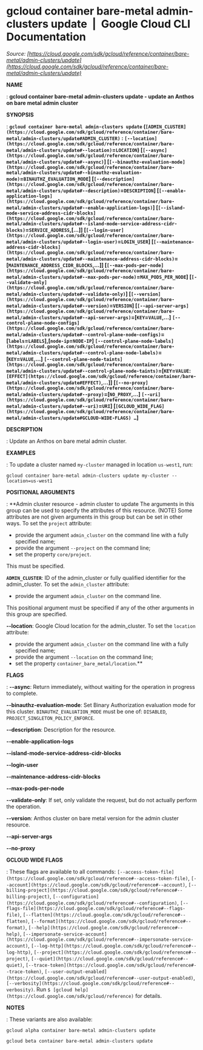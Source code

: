 # gcloud container bare-metal admin-clusters update  |  Google Cloud CLI Documentation

*Source: [https://cloud.google.com/sdk/gcloud/reference/container/bare-metal/admin-clusters/update](https://cloud.google.com/sdk/gcloud/reference/container/bare-metal/admin-clusters/update)*

**NAME**

: **gcloud container bare-metal admin-clusters update - update an Anthos on bare metal admin cluster**

**SYNOPSIS**

: **`gcloud container bare-metal admin-clusters update` (`[ADMIN_CLUSTER](https://cloud.google.com/sdk/gcloud/reference/container/bare-metal/admin-clusters/update#ADMIN_CLUSTER)` : `[--location](https://cloud.google.com/sdk/gcloud/reference/container/bare-metal/admin-clusters/update#--location)`=`LOCATION`) [`[--async](https://cloud.google.com/sdk/gcloud/reference/container/bare-metal/admin-clusters/update#--async)`] [`[--binauthz-evaluation-mode](https://cloud.google.com/sdk/gcloud/reference/container/bare-metal/admin-clusters/update#--binauthz-evaluation-mode)`=`BINAUTHZ_EVALUATION_MODE`] [`[--description](https://cloud.google.com/sdk/gcloud/reference/container/bare-metal/admin-clusters/update#--description)`=`DESCRIPTION`] [`[--enable-application-logs](https://cloud.google.com/sdk/gcloud/reference/container/bare-metal/admin-clusters/update#--enable-application-logs)`] [`[--island-mode-service-address-cidr-blocks](https://cloud.google.com/sdk/gcloud/reference/container/bare-metal/admin-clusters/update#--island-mode-service-address-cidr-blocks)`=`SERVICE_ADDRESS`,[…]] [`[--login-user](https://cloud.google.com/sdk/gcloud/reference/container/bare-metal/admin-clusters/update#--login-user)`=`LOGIN_USER`] [`[--maintenance-address-cidr-blocks](https://cloud.google.com/sdk/gcloud/reference/container/bare-metal/admin-clusters/update#--maintenance-address-cidr-blocks)`=[`MAINTENANCE_ADDRESS_CIDR_BLOCKS`,…]] [`[--max-pods-per-node](https://cloud.google.com/sdk/gcloud/reference/container/bare-metal/admin-clusters/update#--max-pods-per-node)`=`MAX_PODS_PER_NODE`] [`[--validate-only](https://cloud.google.com/sdk/gcloud/reference/container/bare-metal/admin-clusters/update#--validate-only)`] [`[--version](https://cloud.google.com/sdk/gcloud/reference/container/bare-metal/admin-clusters/update#--version)`=`VERSION`] [`[--api-server-args](https://cloud.google.com/sdk/gcloud/reference/container/bare-metal/admin-clusters/update#--api-server-args)`=[`KEY`=`VALUE`,…] `[--control-plane-node-configs](https://cloud.google.com/sdk/gcloud/reference/container/bare-metal/admin-clusters/update#--control-plane-node-configs)`=[`labels`=`LABELS`],[`node-ip`=`NODE-IP`] `[--control-plane-node-labels](https://cloud.google.com/sdk/gcloud/reference/container/bare-metal/admin-clusters/update#--control-plane-node-labels)`=[`KEY`=`VALUE`,…] `[--control-plane-node-taints](https://cloud.google.com/sdk/gcloud/reference/container/bare-metal/admin-clusters/update#--control-plane-node-taints)`=[`KEY`=`VALUE`:`[EFFECT](https://cloud.google.com/sdk/gcloud/reference/container/bare-metal/admin-clusters/update#EFFECT)`,…]] [`[--no-proxy](https://cloud.google.com/sdk/gcloud/reference/container/bare-metal/admin-clusters/update#--proxy)`=[`NO_PROXY`,…] `[--uri](https://cloud.google.com/sdk/gcloud/reference/container/bare-metal/admin-clusters/update#--uri)`=`URI`] [`[GCLOUD_WIDE_FLAG](https://cloud.google.com/sdk/gcloud/reference/container/bare-metal/admin-clusters/update#GCLOUD-WIDE-FLAGS) …`]**

**DESCRIPTION**

: Update an Anthos on bare metal admin cluster.

**EXAMPLES**

: To update a cluster named ``my-cluster``
managed in location ``us-west1``, run:

```
gcloud container bare-metal admin-clusters update my-cluster --location=us-west1
```

**POSITIONAL ARGUMENTS**

: **Admin cluster resource - admin cluster to update The arguments in this group can
be used to specify the attributes of this resource. (NOTE) Some attributes are
not given arguments in this group but can be set in other ways.
To set the `project` attribute:

- provide the argument `admin_cluster` on the command line with a fully
specified name;
- provide the argument `--project` on the command line;
- set the property `core/project`.

This must be specified.

**`ADMIN_CLUSTER`**:
ID of the admin_cluster or fully qualified identifier for the admin_cluster.
To set the `admin_cluster` attribute:

- provide the argument `admin_cluster` on the command line.

This positional argument must be specified if any of the other arguments in this
group are specified.

**--location**:
Google Cloud location for the admin_cluster.
To set the `location` attribute:

- provide the argument `admin_cluster` on the command line with a fully
specified name;
- provide the argument `--location` on the command line;
- set the property `container_bare_metal/location`.**

**FLAGS**

: **--async**:
Return immediately, without waiting for the operation in progress to complete.

**--binauthz-evaluation-mode**:
Set Binary Authorization evaluation mode for this cluster.
`BINAUTHZ_EVALUATION_MODE` must be one of:
`DISABLED`, `PROJECT_SINGLETON_POLICY_ENFORCE`.

**--description**:
Description for the resource.

**--enable-application-logs**

**--island-mode-service-address-cidr-blocks**

**--login-user**

**--maintenance-address-cidr-blocks**

**--max-pods-per-node**

**--validate-only**:
If set, only validate the request, but do not actually perform the operation.

**--version**:
Anthos cluster on bare metal version for the admin cluster resource.

**--api-server-args**

**--no-proxy**

**GCLOUD WIDE FLAGS**

: These flags are available to all commands: `[--access-token-file](https://cloud.google.com/sdk/gcloud/reference#--access-token-file)`,
`[--account](https://cloud.google.com/sdk/gcloud/reference#--account)`, `[--billing-project](https://cloud.google.com/sdk/gcloud/reference#--billing-project)`,
`[--configuration](https://cloud.google.com/sdk/gcloud/reference#--configuration)`,
`[--flags-file](https://cloud.google.com/sdk/gcloud/reference#--flags-file)`,
`[--flatten](https://cloud.google.com/sdk/gcloud/reference#--flatten)`, `[--format](https://cloud.google.com/sdk/gcloud/reference#--format)`, `[--help](https://cloud.google.com/sdk/gcloud/reference#--help)`, `[--impersonate-service-account](https://cloud.google.com/sdk/gcloud/reference#--impersonate-service-account)`,
`[--log-http](https://cloud.google.com/sdk/gcloud/reference#--log-http)`,
`[--project](https://cloud.google.com/sdk/gcloud/reference#--project)`, `[--quiet](https://cloud.google.com/sdk/gcloud/reference#--quiet)`, `[--trace-token](https://cloud.google.com/sdk/gcloud/reference#--trace-token)`, `[--user-output-enabled](https://cloud.google.com/sdk/gcloud/reference#--user-output-enabled)`,
`[--verbosity](https://cloud.google.com/sdk/gcloud/reference#--verbosity)`.
Run `$ [gcloud help](https://cloud.google.com/sdk/gcloud/reference)` for details.

**NOTES**

: These variants are also available:

```
gcloud alpha container bare-metal admin-clusters update
```

```
gcloud beta container bare-metal admin-clusters update
```